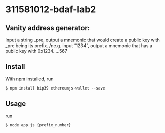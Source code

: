 # 311581012-bdaf-lab2


## Vanity address generator:
Input a string _pre, output a mnemonic that would create a public key with _pre being its prefix. 
/ne.g. input “1234”, output a mnemonic that has a public key with 0x1234.....567


## Install

With [npm](https://npmjs.org/) installed, run

    $ npm install bip39 ethereumjs-wallet --save
    
## Usage

run

    $ node app.js {prefix_number}
